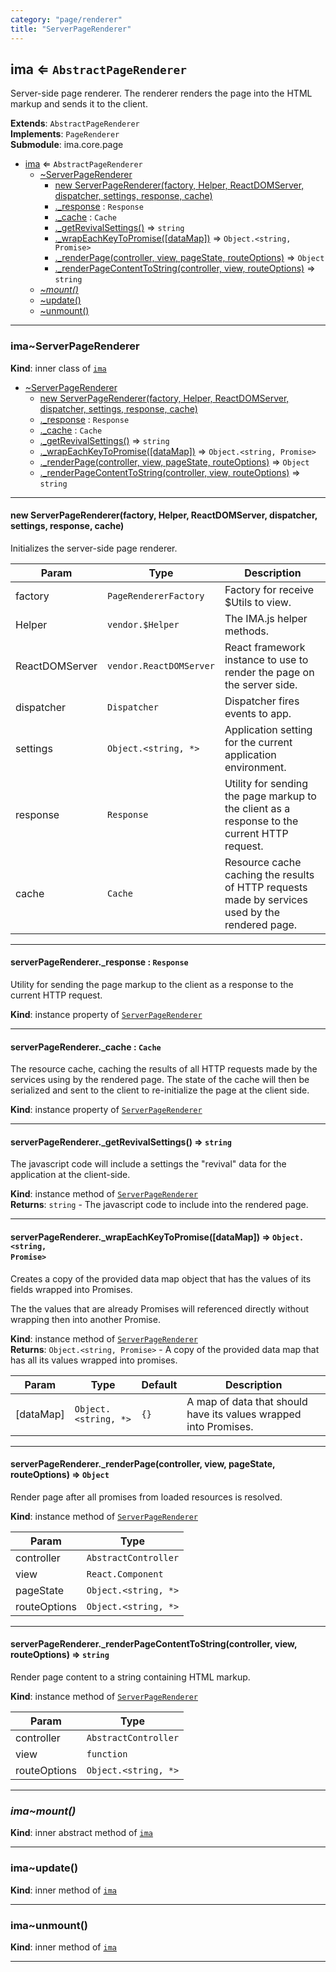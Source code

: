 ```yaml
---
category: "page/renderer"
title: "ServerPageRenderer"
---
```


## ima ⇐ <code>AbstractPageRenderer</code>&nbsp;<a name="module_ima" href="https://github.com/seznam/ima/tree/17.0.0-rc.5/page/renderer/ServerPageRenderer.js#L22" target="_blank"><span class="icon"><i class="fas fa-external-link-alt fa-xs"></i></span></a>
Server-side page renderer. The renderer renders the page into the HTML
markup and sends it to the client.

**Extends**: <code>AbstractPageRenderer</code>  
**Implements**: <code>PageRenderer</code>  
**Submodule**: ima.core.page  

* [ima](#module_ima) ⇐ <code>AbstractPageRenderer</code>
    * [~ServerPageRenderer](#module_ima..ServerPageRenderer)
        * [new ServerPageRenderer(factory, Helper, ReactDOMServer, dispatcher, settings, response, cache)](#new_module_ima..ServerPageRenderer_new)
        * [._response](#module_ima..ServerPageRenderer+_response) : <code>Response</code>
        * [._cache](#module_ima..ServerPageRenderer+_cache) : <code>Cache</code>
        * [._getRevivalSettings()](#module_ima..ServerPageRenderer+_getRevivalSettings) ⇒ <code>string</code>
        * [._wrapEachKeyToPromise([dataMap])](#module_ima..ServerPageRenderer+_wrapEachKeyToPromise) ⇒ <code>Object.&lt;string, Promise&gt;</code>
        * [._renderPage(controller, view, pageState, routeOptions)](#module_ima..ServerPageRenderer+_renderPage) ⇒ <code>Object</code>
        * [._renderPageContentToString(controller, view, routeOptions)](#module_ima..ServerPageRenderer+_renderPageContentToString) ⇒ <code>string</code>
    * *[~mount()](#module_ima..mount)*
    * [~update()](#module_ima..update)
    * [~unmount()](#module_ima..unmount)


* * *

### ima~ServerPageRenderer&nbsp;<a name="module_ima..ServerPageRenderer" href="https://github.com/seznam/ima/tree/17.0.0-rc.5/page/renderer/ServerPageRenderer.js#L50" target="_blank"><span class="icon"><i class="fas fa-external-link-alt fa-xs"></i></span></a>
**Kind**: inner class of [<code>ima</code>](#module_ima)  

* [~ServerPageRenderer](#module_ima..ServerPageRenderer)
    * [new ServerPageRenderer(factory, Helper, ReactDOMServer, dispatcher, settings, response, cache)](#new_module_ima..ServerPageRenderer_new)
    * [._response](#module_ima..ServerPageRenderer+_response) : <code>Response</code>
    * [._cache](#module_ima..ServerPageRenderer+_cache) : <code>Cache</code>
    * [._getRevivalSettings()](#module_ima..ServerPageRenderer+_getRevivalSettings) ⇒ <code>string</code>
    * [._wrapEachKeyToPromise([dataMap])](#module_ima..ServerPageRenderer+_wrapEachKeyToPromise) ⇒ <code>Object.&lt;string, Promise&gt;</code>
    * [._renderPage(controller, view, pageState, routeOptions)](#module_ima..ServerPageRenderer+_renderPage) ⇒ <code>Object</code>
    * [._renderPageContentToString(controller, view, routeOptions)](#module_ima..ServerPageRenderer+_renderPageContentToString) ⇒ <code>string</code>


* * *

#### new ServerPageRenderer(factory, Helper, ReactDOMServer, dispatcher, settings, response, cache)&nbsp;<a name="new_module_ima..ServerPageRenderer_new"></a>
Initializes the server-side page renderer.


| Param | Type | Description |
| --- | --- | --- |
| factory | <code>PageRendererFactory</code> | Factory for receive $Utils to view. |
| Helper | <code>vendor.$Helper</code> | The IMA.js helper methods. |
| ReactDOMServer | <code>vendor.ReactDOMServer</code> | React framework instance        to use to render the page on the server side. |
| dispatcher | <code>Dispatcher</code> | Dispatcher fires events to app. |
| settings | <code>Object.&lt;string, \*&gt;</code> | Application setting for the current        application environment. |
| response | <code>Response</code> | Utility for sending the page markup to the        client as a response to the current HTTP request. |
| cache | <code>Cache</code> | Resource cache caching the results of HTTP requests        made by services used by the rendered page. |


* * *

#### serverPageRenderer.\_response : <code>Response</code>&nbsp;<a name="module_ima..ServerPageRenderer+_response" href="https://github.com/seznam/ima/tree/17.0.0-rc.5/page/renderer/ServerPageRenderer.js#L67" target="_blank"><span class="icon"><i class="fas fa-external-link-alt fa-xs"></i></span></a>
Utility for sending the page markup to the client as a response to
the current HTTP request.

**Kind**: instance property of [<code>ServerPageRenderer</code>](#module_ima..ServerPageRenderer)  

* * *

#### serverPageRenderer.\_cache : <code>Cache</code>&nbsp;<a name="module_ima..ServerPageRenderer+_cache" href="https://github.com/seznam/ima/tree/17.0.0-rc.5/page/renderer/ServerPageRenderer.js#L77" target="_blank"><span class="icon"><i class="fas fa-external-link-alt fa-xs"></i></span></a>
The resource cache, caching the results of all HTTP requests made by
the services using by the rendered page. The state of the cache will
then be serialized and sent to the client to re-initialize the page
at the client side.

**Kind**: instance property of [<code>ServerPageRenderer</code>](#module_ima..ServerPageRenderer)  

* * *

#### serverPageRenderer.\_getRevivalSettings() ⇒ <code>string</code>&nbsp;<a name="module_ima..ServerPageRenderer+_getRevivalSettings" href="https://github.com/seznam/ima/tree/17.0.0-rc.5/page/renderer/ServerPageRenderer.js#L122" target="_blank"><span class="icon"><i class="fas fa-external-link-alt fa-xs"></i></span></a>
The javascript code will include a settings the "revival" data for the
application at the client-side.

**Kind**: instance method of [<code>ServerPageRenderer</code>](#module_ima..ServerPageRenderer)  
**Returns**: <code>string</code> - The javascript code to include into the
        rendered page.  

* * *

#### serverPageRenderer.\_wrapEachKeyToPromise([dataMap]) ⇒ <code>Object.&lt;string, Promise&gt;</code>&nbsp;<a name="module_ima..ServerPageRenderer+_wrapEachKeyToPromise" href="https://github.com/seznam/ima/tree/17.0.0-rc.5/page/renderer/ServerPageRenderer.js#L156" target="_blank"><span class="icon"><i class="fas fa-external-link-alt fa-xs"></i></span></a>
Creates a copy of the provided data map object that has the values of
its fields wrapped into Promises.

The the values that are already Promises will referenced directly
without wrapping then into another Promise.

**Kind**: instance method of [<code>ServerPageRenderer</code>](#module_ima..ServerPageRenderer)  
**Returns**: <code>Object.&lt;string, Promise&gt;</code> - A copy of the provided data map that
        has all its values wrapped into promises.  

| Param | Type | Default | Description |
| --- | --- | --- | --- |
| [dataMap] | <code>Object.&lt;string, \*&gt;</code> | <code>{}</code> | A map of data that should have        its values wrapped into Promises. |


* * *

#### serverPageRenderer.\_renderPage(controller, view, pageState, routeOptions) ⇒ <code>Object</code>&nbsp;<a name="module_ima..ServerPageRenderer+_renderPage" href="https://github.com/seznam/ima/tree/17.0.0-rc.5/page/renderer/ServerPageRenderer.js#L182" target="_blank"><span class="icon"><i class="fas fa-external-link-alt fa-xs"></i></span></a>
Render page after all promises from loaded resources is resolved.

**Kind**: instance method of [<code>ServerPageRenderer</code>](#module_ima..ServerPageRenderer)  

| Param | Type |
| --- | --- |
| controller | <code>AbstractController</code> | 
| view | <code>React.Component</code> | 
| pageState | <code>Object.&lt;string, \*&gt;</code> | 
| routeOptions | <code>Object.&lt;string, \*&gt;</code> | 


* * *

#### serverPageRenderer.\_renderPageContentToString(controller, view, routeOptions) ⇒ <code>string</code>&nbsp;<a name="module_ima..ServerPageRenderer+_renderPageContentToString" href="https://github.com/seznam/ima/tree/17.0.0-rc.5/page/renderer/ServerPageRenderer.js#L204" target="_blank"><span class="icon"><i class="fas fa-external-link-alt fa-xs"></i></span></a>
Render page content to a string containing HTML markup.

**Kind**: instance method of [<code>ServerPageRenderer</code>](#module_ima..ServerPageRenderer)  

| Param | Type |
| --- | --- |
| controller | <code>AbstractController</code> | 
| view | <code>function</code> | 
| routeOptions | <code>Object.&lt;string, \*&gt;</code> | 


* * *

### *ima~mount()*&nbsp;<a name="module_ima..mount" href="https://github.com/seznam/ima/tree/17.0.0-rc.5/page/renderer/ServerPageRenderer.js#L80" target="_blank"><span class="icon"><i class="fas fa-external-link-alt fa-xs"></i></span></a>
**Kind**: inner abstract method of [<code>ima</code>](#module_ima)  

* * *

### ima~update()&nbsp;<a name="module_ima..update" href="https://github.com/seznam/ima/tree/17.0.0-rc.5/page/renderer/ServerPageRenderer.js#L97" target="_blank"><span class="icon"><i class="fas fa-external-link-alt fa-xs"></i></span></a>
**Kind**: inner method of [<code>ima</code>](#module_ima)  

* * *

### ima~unmount()&nbsp;<a name="module_ima..unmount" href="https://github.com/seznam/ima/tree/17.0.0-rc.5/page/renderer/ServerPageRenderer.js#L107" target="_blank"><span class="icon"><i class="fas fa-external-link-alt fa-xs"></i></span></a>
**Kind**: inner method of [<code>ima</code>](#module_ima)  

* * *

